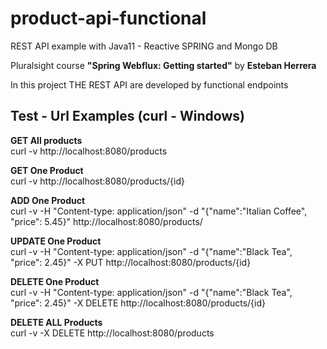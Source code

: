 # product-api-functional

REST API example with Java11 - Reactive SPRING and Mongo DB

Pluralsight course **"Spring Webflux: Getting started"** by **Esteban Herrera**

In this project THE REST API are developed by functional endpoints

## Test - Url Examples (curl - Windows)

**GET All products**<br/>
curl -v http://localhost:8080/products

**GET One Product**<br/>
curl -v http://localhost:8080/products/{id}

**ADD One Product**<br/>
curl -v -H "Content-type: application/json" -d "{\"name\":\"Italian Coffee\", \"price\": 5.45}" http://localhost:8080/products/

**UPDATE One Product**<br/>
curl -v -H "Content-type: application/json" -d "{\"name\":\"Black Tea\", \"price\": 2.45}" -X PUT http://localhost:8080/products/{id}

**DELETE One Product**<br/>
curl -v -H "Content-type: application/json" -d "{\"name\":\"Black Tea\", \"price\": 2.45}" -X DELETE http://localhost:8080/products/{id}

**DELETE ALL Products**<br/>
curl -v -X DELETE http://localhost:8080/products

